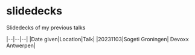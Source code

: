 # slidedecks
Slidedecks of my previous talks

|--|--|--|
|Date given|Location|Talk|
|20231103|Sogeti Groningen| Devoxx Antwerpen|